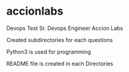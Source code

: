 # accionlabs
Devops Test Sr. Devops Engineer Accion Labs

Created subdirectories for each questions

Python3 is used for programming

README file is created in each Directories 
